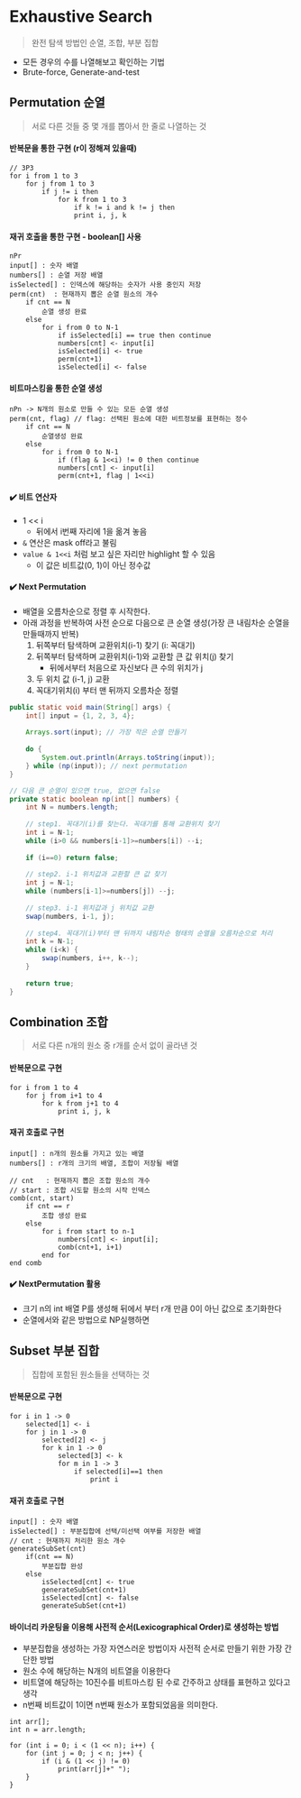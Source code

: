 # Exhaustive Search

> 완전 탐색 방법인 순열, 조합, 부분 집합

- 모든 경우의 수를 나열해보고 확인하는 기법
- Brute-force, Generate-and-test



## Permutation 순열

> 서로 다른 것들 중 몇 개를 뽑아서 한 줄로 나열하는 것

#### 반복문을 통한 구현 (r이 정해져 있을때)

```
// 3P3
for i from 1 to 3
	for j from 1 to 3
		if j != i then
			for k from 1 to 3
				if k != i and k != j then
				print i, j, k
```



#### 재귀 호출을 통한 구현 - boolean[] 사용

```
nPr
input[] : 숫자 배열
numbers[] : 순열 저장 배열
isSelected[] : 인덱스에 해당하는 숫자가 사용 중인지 저장
perm(cnt)  : 현재까지 뽑은 순열 원소의 개수
	if cnt == N
		순열 생성 완료
	else
		for i from 0 to N-1
			if isSelected[i] == true then continue
			numbers[cnt] <- input[i]
			isSelected[i] <- true
			perm(cnt+1)
			isSelected[i] <- false
```



#### 비트마스킹을 통한 순열 생성 

```
nPn -> N개의 원소로 만들 수 있는 모든 순열 생성
perm(cnt, flag) // flag: 선택된 원소에 대한 비트정보를 표현하는 정수
	if cnt == N
		순열생성 완료
	else
		for i from 0 to N-1
			if (flag & 1<<i) != 0 then continue
			numbers[cnt] <- input[i]
			perm(cnt+1, flag | 1<<i)
```



#### :heavy_check_mark: 비트 연산자

- 1 << i 
  - 뒤에서 i번째 자리에 1을 옮겨 놓음
- `&` 연산은 mask off라고 불림
- `value & 1<<i` 처럼 보고 싶은 자리만 highlight 할 수 있음
  - 이 값은 비트값(0, 1)이 아닌 정수값



#### :heavy_check_mark: Next Permutation

- 배열을 오름차순으로 정렬 후 시작한다.
- 아래 과정을 반복하여 사전 순으로 다음으로 큰 순열 생성(가장 큰 내림차순 순열을 만들때까지 반복)
  1. 뒤쪽부터 탐색하며 교환위치(i-1) 찾기 (i: 꼭대기)
  2. 뒤쪽부터 탐색하며 교환위치(i-1)와 교환할 큰 값 위치(j) 찾기
     - 뒤에서부터 처음으로 자신보다 큰 수의 위치가 j
  3. 두 위치 값 (i-1, j) 교환
  4. 꼭대기위치(i) 부터 맨 뒤까지 오름차순 정렬

```java
public static void main(String[] args) {
    int[] input = {1, 2, 3, 4};
    
    Arrays.sort(input); // 가장 작은 순열 만들기
    
    do {
        System.out.println(Arrays.toString(input));
    } while (np(input)); // next permutation
}

// 다음 큰 순열이 있으면 true, 없으면 false
private static boolean np(int[] numbers) {
    int N = numbers.length;
    
    // step1. 꼭대기(i)를 찾는다. 꼭대기를 통해 교환위치 찾기
    int i = N-1;
    while (i>0 && numbers[i-1]>=numbers[i]) --i;
    
    if (i==0) return false;
    
    // step2. i-1 위치값과 교환할 큰 값 찾기
    int j = N-1;
    while (numbers[i-1]>=numbers[j]) --j;
    
    // step3. i-1 위치값과 j 위치값 교환
    swap(numbers, i-1, j);
    
    // step4. 꼭대기(i)부터 맨 뒤까지 내림차순 형태의 순열을 오름차순으로 처리
    int k = N-1;
    while (i<k) {
        swap(numbers, i++, k--);
    }
    
    return true;        
}

```



## Combination  조합

> 서로 다른 n개의 원소 중 r개를 순서 없이 골라낸 것

#### 반복문으로 구현

```
for i from 1 to 4
	for j from i+1 to 4
		for k from j+1 to 4
			print i, j, k
```



#### 재귀 호출로 구현

```
input[] : n개의 원소를 가지고 있는 배열
numbers[] : r개의 크기의 배열, 조합이 저장될 배열

// cnt   : 현재까지 뽑은 조합 원소의 개수
// start : 조합 시도할 원소의 시작 인덱스
comb(cnt, start)
	if cnt == r
		조합 생성 완료
	else
		for i from start to n-1
			numbers[cnt] <- input[i];
			comb(cnt+1, i+1)
		end for
end comb
```



#### :heavy_check_mark: NextPermutation 활용

- 크기 n의 int 배열 P를 생성해 뒤에서 부터 r개 만큼 0이 아닌 값으로 초기화한다
- 순열에서와 같은 방법으로 NP실행하면 



## Subset 부분 집합

> 집합에 포함된 원소들을 선택하는 것

#### 반복문으로 구현

```
for i in 1 -> 0
	selected[1] <- i
	for j in 1 -> 0
		selected[2] <- j
		for k in 1 -> 0
			selected[3] <- k
			for m in 1 -> 3
				if selected[i]==1 then
					print i
```



#### 재귀 호출로 구현

```
input[] : 숫자 배열
isSelected[] : 부분집합에 선택/미선택 여부를 저장한 배열
// cnt : 현재까지 처리한 원소 개수
generateSubSet(cnt)
	if(cnt == N)
		부분집합 완성
	else
		isSelected[cnt] <- true
		generateSubSet(cnt+1)
		isSelected[cnt] <- false
		generateSubSet(cnt+1)
```



#### 바이너리 카운팅을 이용해 사전적 순서(Lexicographical Order)로 생성하는 방법

- 부분집합을 생성하는 가장 자연스러운 방법이자 사전적 순서로 만들기 위한 가장 간단한 방법
- 원소 수에 해당하는 N개의 비트열을 이용한다
- 비트열에 해당하는 10진수를 비트마스킹 된 수로 간주하고 상태를 표현하고 있다고 생각
- n번째 비트값이 1이면 n번째 원소가 포함되었음을 의미한다.

```
int arr[];
int n = arr.length;

for (int i = 0; i < (1 << n); i++) {
	for (int j = 0; j < n; j++) {
		if (i & (1 << j) != 0)
			print(arr[j]+" ");
	}
}
```



